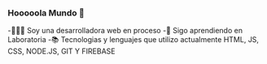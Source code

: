 ### Hooooola Mundo 👋
-👩🏻‍💻 Soy una desarrolladora web en proceso
-💛 Sigo  aprendiendo en Laboratoria
-📚 Tecnologias y lenguajes que utilizo actualmente HTML, JS, CSS, NODE.JS, GIT Y FIREBASE 
<!--
**CarolinaVN/CarolinaVN** is a ✨ _special_ ✨ repository because its `README.md` (this file) appears on your GitHub profile.

Here are some ideas to get you started:

- 🔭 I’m currently working on ...
- 🌱 I’m currently learning ...
- 👯 I’m looking to collaborate on ...
- 🤔 I’m looking for help with ...
- 💬 Ask me about ...
- 📫 How to reach me: ...
- 😄 Pronouns: ...
- ⚡ Fun fact: ...
-->
